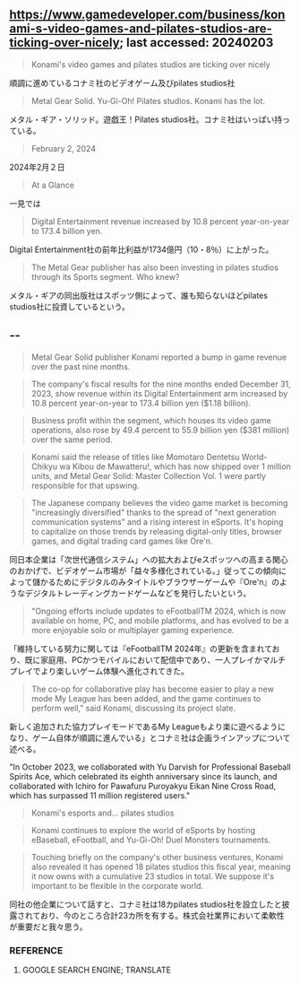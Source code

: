 ## https://www.gamedeveloper.com/business/konami-s-video-games-and-pilates-studios-are-ticking-over-nicely; last accessed: 20240203

> Konami's video games and pilates studios are ticking over nicely

順調に進めているコナミ社のビデオゲーム及びpilates studios社

> Metal Gear Solid. Yu-Gi-Oh! Pilates studios. Konami has the lot.

メタル・ギア・ソリッド。遊戯王！Pilates studios社。コナミ社はいっぱい持っている。

> February 2, 2024

2024年2月２日

> At a Glance

一見では

>    Digital Entertainment revenue increased by 10.8 percent year-on-year to 173.4 billion yen.

Digital Entertainment社の前年比利益が1734億円（10・8％）に上がった。

>    The Metal Gear publisher has also been investing in pilates studios through its Sports segment. Who knew?

メタル・ギアの同出版社はスポッツ側によって、誰も知らないほどpilates studios社に投資しているという。

## --

> Metal Gear Solid publisher Konami reported a bump in game revenue over the past nine months.

> The company's fiscal results for the nine months ended December 31, 2023, show revenue within its Digital Entertainment arm increased by 10.8 percent year-on-year to 173.4 billion yen ($1.18 billion).

> Business profit within the segment, which houses its video game operations, also rose by 49.4 percent to 55.9 billion yen ($381 million) over the same period.

> Konami said the release of titles like Momotaro Dentetsu World-Chikyu wa Kibou de Mawatteru!, which has now shipped over 1 million units, and Metal Gear Solid: Master Collection Vol. 1 were partly responsible for that upswing.

> The Japanese company believes the video game market is becoming "increasingly diversified" thanks to the spread of "next generation communication systems" and a rising interest in eSports. It's hoping to capitalize on those trends by releasing digital-only titles, browser games, and digital trading card games like Ore'n.

同日本企業は「次世代通信システム」への拡大およびeスポッツへの高まる関心のおかげで、ビデオゲーム市場が「益々多様化されている。」従ってこの傾向によって儲かるためにデジタルのみタイトルやブラウザーゲームや『Ore'n』のようなデジタルトレーディングカードゲームなどを発行したいという。

> "Ongoing efforts include updates to eFootballTM 2024, which is now available on home, PC, and mobile platforms, and has evolved to be a more enjoyable solo or multiplayer gaming experience. 

「維持している努力に関しては『eFootballTM 2024年』の更新を含まれており、既に家庭用、PCかつモバイルにおいて配信中であり、一人プレイかマルチプレイでより楽しいゲーム体験へ進化されてきた。

> The co-op for collaborative play has become easier to play a new mode My League has been added, and the game continues to perform well," said Konami, discussing its project slate.

新しく追加された協力プレイモードであるMy Leagueもより楽に遊べるようになり、ゲーム自体が順調に進んでいる」とコナミ社は企画ラインアップについて述べる。

"In October 2023, we collaborated with Yu Darvish for Professional Baseball Spirits Ace, which celebrated its eighth anniversary since its launch, and collaborated with Ichiro for Pawafuru Puroyakyu Eikan Nine Cross Road, which has surpassed 11 million registered users."

> Konami's esports and... pilates studios

> Konami continues to explore the world of eSports by hosting eBaseball, eFootball, and Yu-Gi-Oh! Duel Monsters tournaments.

> Touching briefly on the company's other business ventures, Konami also revealed it has opened 18 pilates studios this fiscal year, meaning it now owns with a cumulative 23 studios in total. We suppose it's important to be flexible in the corporate world.

同社の他企業について話すと、コナミ社は18カpilates studios社を設立したと披露されており、今のところ合計23カ所を有する。株式会社業界において柔軟性が重要だと我々思う。

### REFERENCE

1) GOOGLE SEARCH ENGINE; TRANSLATE
